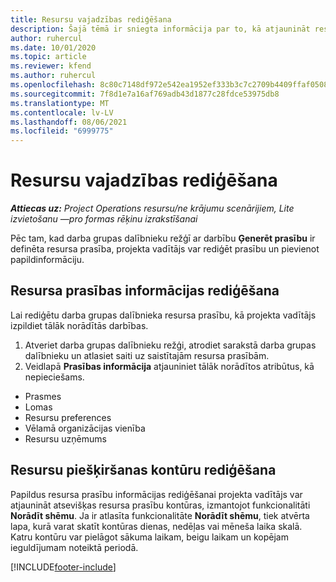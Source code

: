 ```yaml
---
title: Resursu vajadzības rediģēšana
description: Šajā tēmā ir sniegta informācija par to, kā atjaunināt resursu prasību informāciju.
author: ruhercul
ms.date: 10/01/2020
ms.topic: article
ms.reviewer: kfend
ms.author: ruhercul
ms.openlocfilehash: 8c80c7148df972e542ea1952ef333b3c7c2709b4409ffaf0508f8f617d5f9894
ms.sourcegitcommit: 7f8d1e7a16af769adb43d1877c28fdce53975db8
ms.translationtype: MT
ms.contentlocale: lv-LV
ms.lasthandoff: 08/06/2021
ms.locfileid: "6999775"
---
```

# <a name="edit-a-resource-requirement"></a>Resursu vajadzības rediģēšana

_**Attiecas uz:** Project Operations resursu/ne krājumu scenārijiem, Lite izvietošanu —pro formas rēķinu izrakstīšanai_

Pēc tam, kad darba grupas dalībnieku režģī ar darbību **Ģenerēt prasību** ir definēta resursa prasība, projekta vadītājs var rediģēt prasību un pievienot papildinformāciju.

## <a name="edit-resource-requirement-details"></a>Resursa prasības informācijas rediģēšana

Lai rediģētu darba grupas dalībnieka resursa prasību, kā projekta vadītājs izpildiet tālāk norādītās darbības.

1. Atveriet darba grupas dalībnieku režģi, atrodiet sarakstā darba grupas dalībnieku un atlasiet saiti uz saistītajām resursa prasībām.
2. Veidlapā **Prasības informācija** atjauniniet tālāk norādītos atribūtus, kā nepieciešams.

- Prasmes
- Lomas
- Resursu preferences
- Vēlamā organizācijas vienība
- Resursu uzņēmums

## <a name="edit-resource-assignment-contours"></a>Resursu piešķiršanas kontūru rediģēšana

Papildus resursa prasību informācijas rediģēšanai projekta vadītājs var atjaunināt atsevišķas resursa prasību kontūras, izmantojot funkcionalitāti **Norādīt shēmu**. Ja ir atlasīta funkcionalitāte **Norādīt shēmu**, tiek atvērta lapa, kurā varat skatīt kontūras dienas, nedēļas vai mēneša laika skalā. Katru kontūru var pielāgot sākuma laikam, beigu laikam un kopējam ieguldījumam noteiktā periodā.

[!INCLUDE[footer-include](../includes/footer-banner.md)]